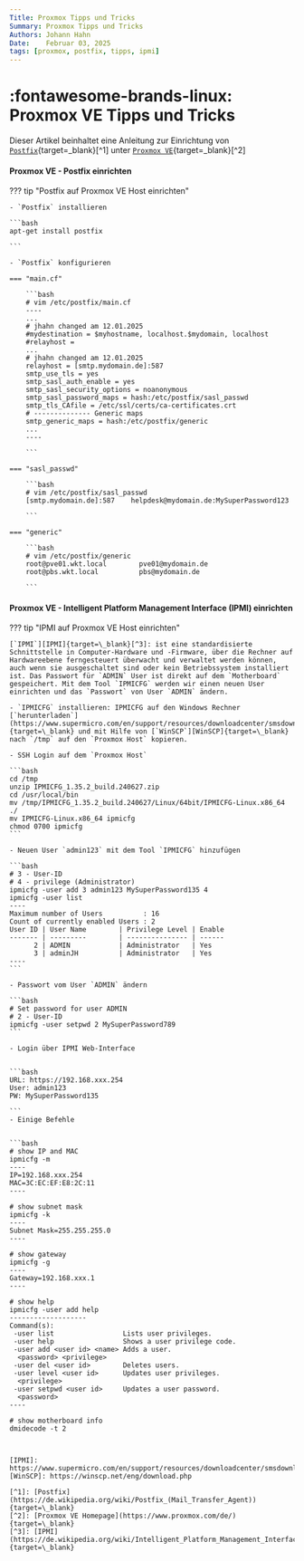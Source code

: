 ```yaml
---
Title: Proxmox Tipps und Tricks
Summary: Proxmox Tipps und Tricks
Authors: Johann Hahn
Date:    Februar 03, 2025
tags: [proxmox, postfix, tipps, ipmi]
---
```


# :fontawesome-brands-linux: Proxmox VE Tipps und Tricks

Dieser Artikel beinhaltet eine Anleitung zur Einrichtung von [`Postfix`][Postfix]{target=\_blank}[^1] unter [`Proxmox VE`][Proxmox VE]{target=\_blank}[^2]

#### Proxmox VE - Postfix einrichten

??? tip "Postfix auf Proxmox VE Host einrichten"

    - `Postfix` installieren

    ```bash
    apt-get install postfix
    
    ```

    - `Postfix` konfigurieren

    === "main.cf"

        ```bash
        # vim /etc/postfix/main.cf
        ----
        ...
        # jhahn changed am 12.01.2025
        #mydestination = $myhostname, localhost.$mydomain, localhost
        #relayhost =
        ...
        # jhahn changed am 12.01.2025
        relayhost = [smtp.mydomain.de]:587
        smtp_use_tls = yes
        smtp_sasl_auth_enable = yes
        smtp_sasl_security_options = noanonymous
        smtp_sasl_password_maps = hash:/etc/postfix/sasl_passwd
        smtp_tls_CAfile = /etc/ssl/certs/ca-certificates.crt
        # -------------- Generic maps
        smtp_generic_maps = hash:/etc/postfix/generic
        ...
        ----

        ```

    === "sasl_passwd"

        ```bash
        # vim /etc/postfix/sasl_passwd
        [smtp.mydomain.de]:587    helpdesk@mydomain.de:MySuperPassword123

        ```

    === "generic"

        ```bash
        # vim /etc/postfix/generic
        root@pve01.wkt.local        pve01@mydomain.de
        root@pbs.wkt.local          pbs@mydomain.de

        ```

[Postfix]: https://www.postfix.org/
[Proxmox VE]: https://de.wikipedia.org/wiki/Proxmox_VE

#### Proxmox VE - Intelligent Platform Management Interface (IPMI) einrichten

??? tip "IPMI auf Proxmox VE Host einrichten"

    [`IPMI`][IPMI]{target=\_blank}[^3]: ist eine standardisierte Schnittstelle in Computer-Hardware und -Firmware, über die Rechner auf Hardwareebene ferngesteuert überwacht und verwaltet werden können, auch wenn sie ausgeschaltet sind oder kein Betriebssystem installiert ist. Das Passwort für `ADMIN` User ist direkt auf dem `Motherboard` gespeichert. Mit dem Tool `IPMICFG` werden wir einen neuen User einrichten und das `Passwort` von User `ADMIN` ändern.

    - `IPMICFG` installieren: IPMICFG auf den Windows Rechner [`herunterladen`](https://www.supermicro.com/en/support/resources/downloadcenter/smsdownload){target=\_blank} und mit Hilfe von [`WinSCP`][WinSCP]{target=\_blank} nach `/tmp` auf den `Proxmox Host` kopieren.

    - SSH Login auf dem `Proxmox Host`

    ```bash
    cd /tmp 
    unzip IPMICFG_1.35.2_build.240627.zip
    cd /usr/local/bin
    mv /tmp/IPMICFG_1.35.2_build.240627/Linux/64bit/IPMICFG-Linux.x86_64 ./
    mv IPMICFG-Linux.x86_64 ipmicfg
    chmod 0700 ipmicfg
    ```

    - Neuen User `admin123` mit dem Tool `IPMICFG` hinzufügen

    ```bash
    # 3 - User-ID
    # 4 - privilege (Administrator)
    ipmicfg -user add 3 admin123 MySuperPassword135 4
    ipmicfg -user list
    ----
    Maximum number of Users          : 16
    Count of currently enabled Users : 2
    User ID | User Name        | Privilege Level | Enable
    ------- | ---------        | --------------- | ------
          2 | ADMIN            | Administrator   | Yes
          3 | adminJH          | Administrator   | Yes
    ----
    ```

    - Passwort vom User `ADMIN` ändern 

    ```bash
    # Set password for user ADMIN
    # 2 - User-ID
    ipmicfg -user setpwd 2 MySuperPassword789
    ```

    - Login über IPMI Web-Interface


    ```bash
    URL: https://192.168.xxx.254
    User: admin123
    PW: MySuperPassword135

    ```
    - Einige Befehle


    ```bash
    # show IP and MAC
    ipmicfg -m
    ----
    IP=192.168.xxx.254
    MAC=3C:EC:EF:E8:2C:11
    ----

    # show subnet mask
    ipmicfg -k
    ----
    Subnet Mask=255.255.255.0
    ----

    # show gateway 
    ipmicfg -g
    ----
    Gateway=192.168.xxx.1
    ----

    # show help
    ipmicfg -user add help
    -------------------
    Command(s):
     -user list                 Lists user privileges.
     -user help                 Shows a user privilege code.
     -user add <user id> <name> Adds a user.
      <password> <privilege>
     -user del <user id>        Deletes users.
     -user level <user id>      Updates user privileges.
      <privilege>
     -user setpwd <user id>     Updates a user password.
      <password>
    ----

    # show motherboard info
    dmidecode -t 2

   ```


[IPMI]: https://www.supermicro.com/en/support/resources/downloadcenter/smsdownload 
[WinSCP]: https://winscp.net/eng/download.php

[^1]: [Postfix](https://de.wikipedia.org/wiki/Postfix_(Mail_Transfer_Agent)){target=\_blank}
[^2]: [Proxmox VE Homepage](https://www.proxmox.com/de/){target=\_blank}
[^3]: [IPMI](https://de.wikipedia.org/wiki/Intelligent_Platform_Management_Interface){target=\_blank}
